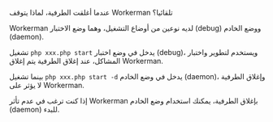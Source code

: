 عندما أغلقت الطرفية، لماذا يتوقف Workerman تلقائيا؟

Workerman لديه نوعين من أوضاع التشغيل، وهما وضع الاختبار (debug) ووضع الخادم (daemon).

تشغيل ```php xxx.php start``` يدخل في وضع اختبار (debug)، ويستخدم لتطوير واختبار المشاكل، عند إغلاق الطرفية يتم إغلاق Workerman.

بينما تشغيل ```php xxx.php start -d``` يدخل في وضع الخادم (daemon)، وإغلاق الطرفية لا يؤثر على Workerman.

إذا كنت ترغب في عدم تأثر Workerman بإغلاق الطرفية، يمكنك استخدام وضع الخادم (daemon) للبدء.
